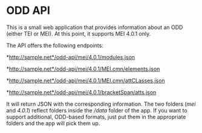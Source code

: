 # ODD API

This is a small web application that provides information about an ODD (either TEI or MEI). At this point, it supports MEI 4.0.1 only. 

The API offers the following endpoints: 

*http://sample.net*/odd-api/mei/4.0.1/modules.json

*http://sample.net*/odd-api/mei/4.0.1/MEI.cmn/elements.json

*http://sample.net*/odd-api/mei/4.0.1/MEI.cmn/attCLasses.json

*http://sample.net*/odd-api/mei/4.0.1/bracketSpan/atts.json
 
It will return JSON with the corresponding information. The two folders (*mei* and *4.0.1*) reflect folders inside the */data* folder of the app. If you want to support additional, ODD-based formats, just put them in the appropriate folders and the app will pick them up.